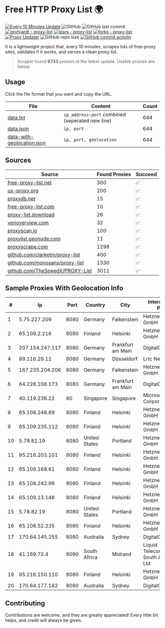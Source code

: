 
# Free HTTP Proxy List 🌍

[![Every 10 Minutes Update](https://github.com/mertguvencli/http-proxy-list/actions/workflows/main.yml/badge.svg?branch=main)](https://github.com/mertguvencli/http-proxy-list/actions/workflows/main.yml)
![GitHub](https://img.shields.io/github/license/mertguvencli/http-proxy-list)
![GitHub last commit](https://img.shields.io/github/last-commit/mertguvencli/http-proxy-list)
[![zevtyardt - proxy-list](https://img.shields.io/static/v1?label=zevtyardt&message=proxy-list&color=blue&logo=github)](https://github.com/zevtyardt/proxy-list "Go to GitHub repo")
[![stars - proxy-list](https://img.shields.io/github/stars/zevtyardt/proxy-list?style=social)](https://github.com/zevtyardt/proxy-list)
[![forks - proxy-list](https://img.shields.io/github/forks/zevtyardt/proxy-list?style=social)](https://github.com/zevtyardt/proxy-list)
[![Proxy Updater](https://github.com/zevtyardt/proxy-list/workflows/Proxy%20Updater/badge.svg)](https://github.com/zevtyardt/proxy-list/actions?query=workflow:"Proxy+Updater")
![GitHub repo size](https://img.shields.io/github/repo-size/zevtyardt/proxy-list)
[![GitHub commit activity](https://img.shields.io/github/commit-activity/m/zevtyardt/proxy-list?logo=commits)](https://github.com/zevtyardt/proxy-list/commits/main)

It is a lightweight project that, every 10 minutes, scrapes lots of free-proxy sites, validates if it works, and serves a clean proxy list.

> Scraper found **6733** proxies at the latest update. Usable proxies are below.

## Usage

Click the file format that you want and copy the URL.

|File|Content|Count|
|----|-------|-----|
|[data.txt](https://raw.githubusercontent.com/mertguvencli/http-proxy-list/main/proxy-list/data.txt)|`ip_address:port` combined (seperated new line)|644|
|[data.json](https://raw.githubusercontent.com/mertguvencli/http-proxy-list/main/proxy-list/data.json)|`ip, port`|644|
|[data-with-geolocation.json](https://raw.githubusercontent.com/mertguvencli/http-proxy-list/main/proxy-list/data-with-geolocation.json)|`ip, port, geolocation`|644|

## Sources

|Source|Found Proxies|Succeed|
|------|-------------|-------|
|[free-proxy-list.net](https://free-proxy-list.net)|300|✅|
|[us-proxy.org](https://www.us-proxy.org)|200|✅|
|[proxydb.net](http://proxydb.net)|15|✅|
|[free-proxy-list.com](https://free-proxy-list.com/?page=&port=&type%5B%5D=http&type%5B%5D=https&up_time=0&search=Search)|10|✅|
|[proxy-list.download](https://www.proxy-list.download/HTTP)|26|✅|
|[vpnoverview.com](https://vpnoverview.com/privacy/anonymous-browsing/free-proxy-servers)|32|✅|
|[proxyscan.io](https://www.proxyscan.io)|100|✅|
|[proxylist.geonode.com](https://proxylist.geonode.com/api/proxy-list?limit=300&page=1&sort_by=lastChecked&sort_type=desc&protocols=http,https)|11|✅|
|[proxyscrape.com](https://api.proxyscrape.com/v2/?request=displayproxies&protocol=http&timeout=10000&country=all&ssl=all&anonymity=all)|1298|✅|
|[github.com/clarketm/proxy-list](https://raw.githubusercontent.com/clarketm/proxy-list/master/proxy-list-raw.txt)|400|✅|
|[github.com/monosans/proxy-list](https://raw.githubusercontent.com/monosans/proxy-list/main/proxies/http.txt)|1330|✅|
|[github.com/TheSpeedX/PROXY-List](https://raw.githubusercontent.com/TheSpeedX/PROXY-List/master/http.txt)|3011|✅|


## Sample Proxies With Geolocation Info

|#|Ip|Port|Country|City|Internet Service Provider|
|-|--|----|-------|----|-------------------------|
|1|5.75.227.209|8080|Germany|Falkenstein|Hetzner Online GmbH|
|2|65.109.2.216|8080|Finland|Helsinki|Hetzner Online GmbH|
|3|207.154.247.117|8080|Germany|Frankfurt am Main|DigitalOcean, LLC|
|4|89.116.29.12|8080|Germany|Düsseldorf|Lrtc Network Rent|
|5|167.235.204.206|8080|Germany|Falkenstein|Hetzner Online GmbH|
|6|64.226.106.173|8080|Germany|Frankfurt am Main|DigitalOcean, LLC|
|7|40.119.236.22|80|Singapore|Singapore|Microsoft Corporation|
|8|65.108.248.89|8080|Finland|Helsinki|Hetzner Online GmbH|
|9|65.109.235.112|8080|Finland|Helsinki|Hetzner Online GmbH|
|10|5.78.82.19|8080|United States|Portland|Hetzner Online GmbH|
|11|95.216.203.101|8080|Finland|Helsinki|Hetzner Online GmbH|
|12|65.109.168.61|8080|Finland|Helsinki|Hetzner Online GmbH|
|13|65.108.242.98|8080|Finland|Helsinki|Hetzner Online GmbH|
|14|65.109.13.148|8080|Finland|Helsinki|Hetzner Online GmbH|
|15|5.78.82.19|8080|United States|Portland|Hetzner Online GmbH|
|16|65.108.52.235|8080|Finland|Helsinki|Hetzner Online GmbH|
|17|170.64.145.255|8080|Australia|Sydney|DigitalOcean, LLC|
|18|41.169.72.4|8090|South Africa|Midrand|Liquid Telecommunications South Africa (Pty) Ltd|
|19|95.216.150.110|8080|Finland|Helsinki|Hetzner Online GmbH|
|20|170.64.177.182|8080|Australia|Sydney|DigitalOcean, LLC|



## Contributing

Contributions are welcome, and they are greatly appreciated! Every
little bit helps, and credit will always be given.


